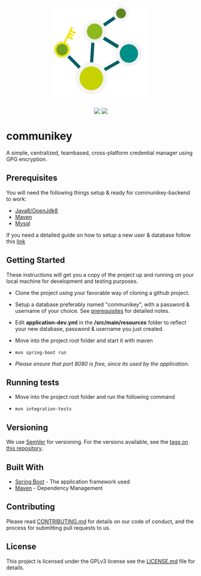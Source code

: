 <p align="center">
    <img src="assets/communikey-logo-light.svg.png"/>
</p>

<p align="center">
    <img src="https://api.travis-ci.org/communicode/communikey-backend.svg?branch=master"/>
    <img src="https://img.shields.io/badge/release-0.17.3-blue.svg"/>
</p>

# communikey

A simple, centralized, teambased, cross-platform credential manager using GPG encryption.

## Prerequisites

You will need the following things setup & ready for communikey-backend to work:

- [Java8/OpenJdk8](http://www.oracle.com/technetwork/java/javase/downloads/jdk8-downloads-2133151.html)
- [Maven](https://maven.apache.org/install.html)
- [Mysql](https://dev.mysql.com/doc/en/installing.html)

If you need a detailed guide on how to setup a new user & database follow this [link](https://www.digitalocean.com/community/tutorials/how-to-create-a-new-user-and-grant-permissions-in-mysql)

## Getting Started

These instructions will get you a copy of the project up and running on your local machine for development and testing purposes.

- Clone the project using your favorable way of cloning a github project.

- Setup a database preferably named "communikey", with a password & username of your choice. See [prerequisites](#prerequisites) for detailed notes.

- Edit **application-dev.yml** in the **/src/main/resources** folder to reflect your new database, password & username you just created.

- Move into the project root folder and start it with maven
  
-  ``` mvn spring-boot run ```

- *Please ensure that port 8080 is free, since its used by the application*.

## Running tests

- Move into the project root folder and run the following command
  
-  ``` mvn integration-tests ```

## Versioning

We use [SemVer](http://semver.org/) for versioning. For the versions available, see the [tags on this repository](https://github.com/communicode/communikey-backend/tags). 

## Built With

* [Spring Boot](https://projects.spring.io/spring-boot/) - The application framework used
* [Maven](https://maven.apache.org/) - Dependency Management 

## Contributing

Please read [CONTRIBUTING.md](CONTRIBUTING.md) for details on our code of conduct, and the process for submitting pull requests to us.

## License

This project is licensed under the GPLv3 license see the [LICENSE.md](LICENSE.md) file for details.


